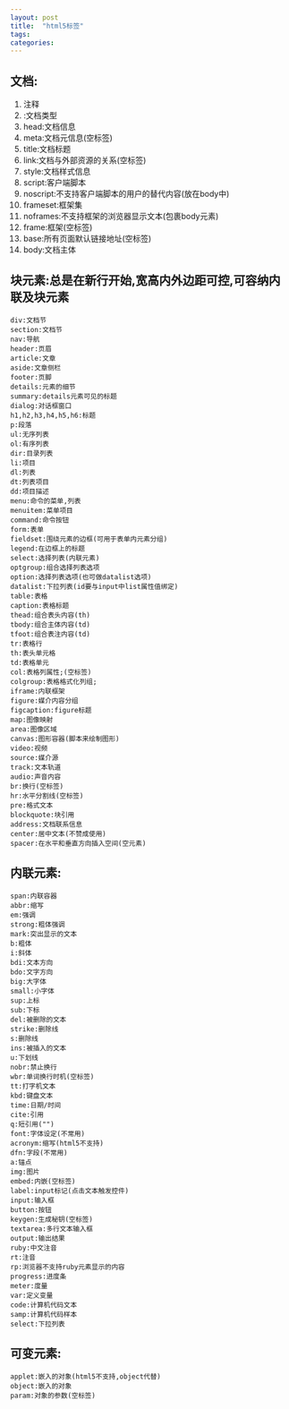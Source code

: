 ```yaml
---
layout: post
title:  "html5标签"
tags:
categories:
---
```


## 文档:
1. <!-- 注释 -->注释
2. <!DOCTYPE >:文档类型
3. head:文档信息
4. meta:文档元信息(空标签)
5. title:文档标题
6. link:文档与外部资源的关系(空标签)
7. style:文档样式信息
8. script:客户端脚本
9. noscript:不支持客户端脚本的用户的替代内容(放在body中)
10. frameset:框架集
11. noframes:不支持框架的浏览器显示文本(包裹body元素)
12. frame:框架(空标签)
13. base:所有页面默认链接地址(空标签)
14. body:文档主体

## 块元素:总是在新行开始,宽高内外边距可控,可容纳内联及块元素
```
div:文档节
section:文档节
nav:导航
header:页眉
article:文章
aside:文章侧栏
footer:页脚
details:元素的细节
summary:details元素可见的标题
dialog:对话框窗口
h1,h2,h3,h4,h5,h6:标题
p:段落
ul:无序列表
ol:有序列表
dir:目录列表
li:项目
dl:列表
dt:列表项目
dd:项目描述
menu:命令的菜单,列表
menuitem:菜单项目
command:命令按钮
form:表单
fieldset:围绕元素的边框(可用于表单内元素分组)
legend:在边框上的标题
select:选择列表(内联元素)
optgroup:组合选择列表选项
option:选择列表选项(也可做datalist选项)
datalist:下拉列表(id要与input中list属性值绑定)
table:表格
caption:表格标题
thead:组合表头内容(th)
tbody:组合主体内容(td)
tfoot:组合表注内容(td)
tr:表格行
th:表头单元格
td:表格单元
col:表格列属性;(空标签)
colgroup:表格格式化列组;
iframe:内联框架
figure:媒介内容分组
figcaption:figure标题
map:图像映射
area:图像区域
canvas:图形容器(脚本来绘制图形)
video:视频
source:媒介源
track:文本轨道
audio:声音内容
br:换行(空标签)
hr:水平分割线(空标签)
pre:格式文本
blockquote:块引用
address:文档联系信息
center:居中文本(不赞成使用)
spacer:在水平和垂直方向插入空间(空元素)
```

## 内联元素:
```
span:内联容器
abbr:缩写
em:强调
strong:粗体强调
mark:突出显示的文本
b:粗体
i:斜体
bdi:文本方向
bdo:文字方向
big:大字体
small:小字体
sup:上标
sub:下标
del:被删除的文本
strike:删除线
s:删除线
ins:被插入的文本
u:下划线
nobr:禁止换行
wbr:单词换行时机(空标签)
tt:打字机文本
kbd:键盘文本
time:日期/时间
cite:引用
q:短引用("")
font:字体设定(不常用)
acronym:缩写(html5不支持)
dfn:字段(不常用)
a:锚点
img:图片
embed:内嵌(空标签)
label:input标记(点击文本触发控件)
input:输入框
button:按钮
keygen:生成秘钥(空标签)
textarea:多行文本输入框
output:输出结果
ruby:中文注音
rt:注音
rp:浏览器不支持ruby元素显示的内容
progress:进度条
meter:度量
var:定义变量
code:计算机代码文本
samp:计算机代码样本
select:下拉列表
```

## 可变元素:
```
applet:嵌入的对象(html5不支持,object代替)
object:嵌入的对象
param:对象的参数(空标签)
```